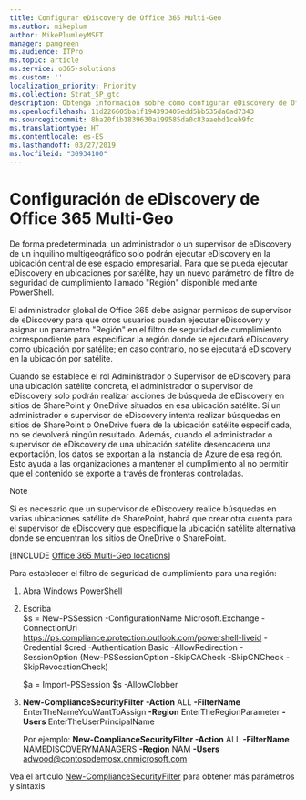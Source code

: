 ```yaml
---
title: Configurar eDiscovery de Office 365 Multi-Geo
ms.author: mikeplum
author: MikePlumleyMSFT
manager: pamgreen
ms.audience: ITPro
ms.topic: article
ms.service: o365-solutions
ms.custom: ''
localization_priority: Priority
ms.collection: Strat_SP_gtc
description: Obtenga información sobre cómo configurar eDiscovery de Office 365 Multi-Geo.
ms.openlocfilehash: 11d226605ba1f194393405edd5bb535da6ad7343
ms.sourcegitcommit: 8ba20f1b1839630a199585da0c83aaebd1ceb9fc
ms.translationtype: HT
ms.contentlocale: es-ES
ms.lasthandoff: 03/27/2019
ms.locfileid: "30934100"
---
```

# <a name="office-365-multi-geo-ediscovery-configuration"></a>Configuración de eDiscovery de Office 365 Multi-Geo


De forma predeterminada, un administrador o un supervisor de eDiscovery de un inquilino multigeográfico solo podrán ejecutar eDiscovery en la ubicación central de ese espacio empresarial. Para que se pueda ejecutar eDiscovery en ubicaciones por satélite, hay un nuevo parámetro de filtro de seguridad de cumplimiento llamado "Región" disponible mediante PowerShell.

El administrador global de Office 365 debe asignar permisos de supervisor de eDiscovery para que otros usuarios puedan ejecutar eDiscovery y asignar un parámetro "Región" en el filtro de seguridad de cumplimiento correspondiente para especificar la región donde se ejecutará eDiscovery como ubicación por satélite; en caso contrario, no se ejecutará eDiscovery en la ubicación por satélite.

Cuando se establece el rol Administrador o Supervisor de eDiscovery para una ubicación satélite concreta, el administrador o supervisor de eDiscovery solo podrán realizar acciones de búsqueda de eDiscovery en sitios de SharePoint y OneDrive situados en esa ubicación satélite. Si un administrador o supervisor de eDiscovery intenta realizar búsquedas en sitios de SharePoint o OneDrive fuera de la ubicación satélite especificada, no se devolverá ningún resultado. Además, cuando el administrador o supervisor de eDiscovery de una ubicación satélite desencadena una exportación, los datos se exportan a la instancia de Azure de esa región. Esto ayuda a las organizaciones a mantener el cumplimiento al no permitir que el contenido se exporte a través de fronteras controladas.

> [!NOTE]
> Si es necesario que un supervisor de eDiscovery realice búsquedas en varias ubicaciones satélite de SharePoint, habrá que crear otra cuenta para el supervisor de eDiscovery que especifique la ubicación satélite alternativa donde se encuentran los sitios de OneDrive o SharePoint.

[!INCLUDE [Office 365 Multi-Geo locations](includes/office-365-multi-geo-locations.md)]

Para establecer el filtro de seguridad de cumplimiento para una región:

1.  Abra Windows PowerShell

2.  Escriba  
    $s = New-PSSession -ConfigurationName Microsoft.Exchange -ConnectionUri <https://ps.compliance.protection.outlook.com/powershell-liveid> -Credential $cred -Authentication Basic -AllowRedirection -SessionOption (New-PSSessionOption -SkipCACheck -SkipCNCheck -SkipRevocationCheck)

    $a = Import-PSSession $s -AllowClobber  

3.  **New-ComplianceSecurityFilter** **-Action** ALL **-FilterName** EnterTheNameYouWantToAssign **-Region** EnterTheRegionParameter **-Users** EnterTheUserPrincipalName

    Por ejemplo: **New-ComplianceSecurityFilter -Action** ALL **-FilterName** NAMEDISCOVERYMANAGERS **-Region** NAM **-Users** adwood@contosodemosx.onmicrosoft.com

Vea el articulo [New-ComplianceSecurityFilter](https://technet.microsoft.com/library/mt210915(v=exchg.160).aspx) para obtener más parámetros y sintaxis
